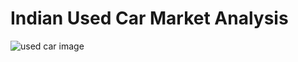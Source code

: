 # Indian Used Car Market Analysis
![used car image](https://github.com/user-attachments/assets/3f2ed021-debf-46cb-a0f0-393e1c981291)
